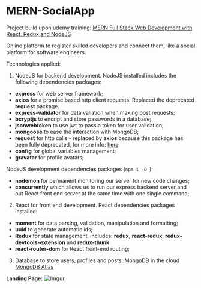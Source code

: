 # MERN-SocialApp
Project build upon udemy training: [MERN Full Stack Web Development with React, Redux and NodeJS](https://www.udemy.com/course/mern-stack-front-to-back/)

Online platform to register skilled developers and connect them, like a social platform for software engineers.

Technologies applied: 
1. NodeJS for backend development. 
NodeJS installed includes the following dependencies packages: 
- **express** for web server framework; 
- **axios** for a promise based http client requests. Replaced the deprecated **request** package.
- **express-validator** for data valiation when making post requests;
- **bcryptjs** to encript and store passwords in a database;
- **jsonwebtoken** to use jwt to pass a token for user validation;
- **mongoose** to ease the interaction with MongoDB;
- **request** for http calls - replaced by **axios** because this package has been fully deprecated, for more info: [here](https://github.com/request/request/issues/3142)
- **config** for global variables management;
- **gravatar** for profile avatars;

NodeJS development dependencies packages (```npm i -D ```):
- **nodemon** for permanent monitoring our server for new code changes;
- **concurrently** which allows us to run our express backend server and out React front end server at the same time with one single command;

2. React for front end development.
React dependencies packages installed:
- **moment** for data parsing, validation, manipulation and formatting;
- **uuid** to generate automatic ids;
- **Redux** for state management, includes: **redux**, **react-redux**, **redux-devtools-extension** and **redux-thunk**;
- **react-router-dom** for React front-end routing;

3. Database to store users, profiles and posts: MongoDB in the cloud
[MongoDB Atlas](https://www.mongodb.com/cloud)

**Landing Page:**
![Imgur](https://imgur.com/zIsQlSo.png)
